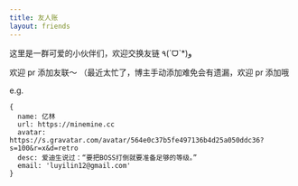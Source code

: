 ```yaml
---
title: 友人账
layout: friends
---
```


这里是一群可爱的小伙伴们，欢迎交换友链 ٩(ˊᗜˋ*)و

欢迎 pr 添加友联～ （最近太忙了，博主手动添加难免会有遗漏，欢迎 pr 添加哦

e.g.

```
{
  name: 亿林
  url: https://minemine.cc
  avatar: https://s.gravatar.com/avatar/564e0c37b5fe497136b4d25a050ddc36?s=100&r=x&d=retro
  desc: 爱迪生说过：“要把BOSS打倒就要准备足够的等级。”
  email: 'luyilin12@gmail.com'
}

```
